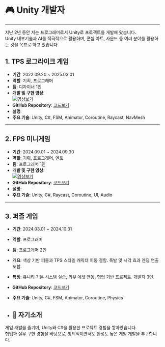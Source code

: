 # 🎮 Unity 개발자
---
지난 2년 동안 저는 프로그래머로서 Unity로 프로젝트를 개발해 왔습니다.  
Unity 내부기술과 AI를 적극적으로 활용하며, 콘셉 아트, 사운드 등 여러 분야를 활용하는 것을 목표로 하고 있습니다.

## 1. TPS 로그라이크 게임
- **기간**: 2022.09.20 ~ 2025.03.01
- **역할**: 기획, 프로그래머
- **팀**: 디자이너 1인
- **개발 및 구현 영상**:  
[![영상보기](https://img.youtube.com/vi/JgRZtCDci7s/0.jpg)](https://www.youtube.com/watch?v=JgRZtCDci7s)  
- **GitHub Repository**: [코드보기](https://github.com/choiminjun-coder/choiminjun-TPSscript)
- **설명**: 
- **주요 기술**: Unity, C#, FSM, Animator, Coroutine, Raycast, NavMesh  


---

## 2. FPS 미니게임
- **기간**: 2024.09.01 ~ 2024.09.30
- **역할**: 기획, 프로그래머, 멘토
- **팀**: 프로그래머 1인
- **개발 및 구현 영상**:  
[![영상보기](https://img.youtube.com/vi/PqSt6WACUpI/0.jpg)](https://www.youtube.com/watch?v=PqSt6WACUpI)  
- **GitHub Repository**: [코드보기](https://github.com/choiminjun-coder/choiminjun-fps)
- **설명**: 
- **주요 기술**: Unity, C#, Raycast, Coroutine, UI, Audio

---

## 3. 퍼즐 게임
- **기간**: 2024.03.01 ~ 2024.10.31
- **역할**: 프로그래머
- **팀**: 프로그래머 2인 
- **개요**: 색상 기반 퍼즐과 TPS 스타일 캐릭터 이동 결합. 폭발 및 시각 효과 엔딩 연출 포함.  
- **특징**: 유니티 기본 시스템 실습, 외부 에셋 연동, 협업 기반 프로젝트. 개발자 3인.  
- **GitHub Repository**: [코드보기](https://github.com/choiminjun-coder/choiminjun-puzzle) 

- **주요 기술**: Unity, C#, FSM, Animator, Coroutine, Physics

- ## 👋 자기소개
게임 개발을 즐기며, Unity와 C#을 활용한 프로젝트 경험을 쌓아왔습니다.  
협업과 실무 구현 경험을 바탕으로, 창의적이면서도 완성도 높은 게임 개발을 추구합니다.
